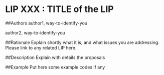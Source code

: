 # LIP XXX : TITLE of the LIP

##Authors
author1, way-to-identify-you

author2, way-to-identify-you

##Rationale
Explain shortly what it is, and what issues you are addressing. Please link to any related LIP here.

##Description
Explain with details the proposals

##Example
Put here some example codes if any
